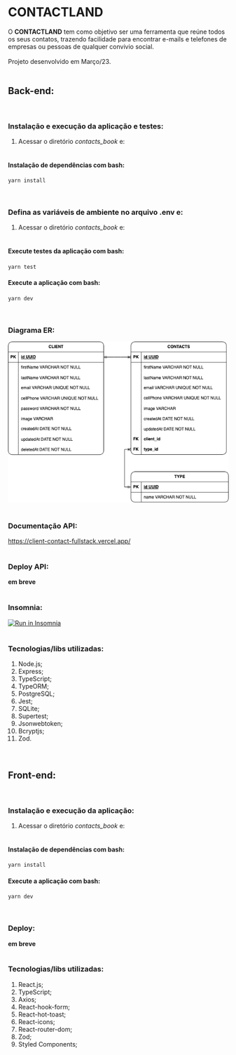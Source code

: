 # CONTACTLAND

O <strong>CONTACTLAND</strong> tem como objetivo ser uma ferramenta que reúne todos os seus contatos, trazendo facilidade para encontrar e-mails e telefones de empresas ou pessoas de qualquer convivio social. <br><br>
Projeto desenvolvido em Março/23.<br><br>

## <strong>Back-end:</strong>
<br>

### Instalação e execução da aplicação e testes:<br>

1. Acessar o diretório *contacts_book* e:
<br><br>

#### Instalação de dependências com bash:
```bash
yarn install
```
<br>

### Defina as variáveis de ambiente no arquivo .env e:<br>

1. Acessar o diretório *contacts_book* e:
<br><br>

#### Execute testes da aplicação com bash:
```bash
yarn test
```

#### Execute a aplicação com bash:<br>
```bash
yarn dev
```
<br>

### Diagrama ER: 
![Diagrams](back-end/diagrams.png)<br><br>

### Documentação API:
https://client-contact-fullstack.vercel.app/ <br><br>

### Deploy API:
**em breve** <br><br>

### Insomnia:
<a href="https://insomnia.rest/run?label=Contact_Book&uri=https%3A%2F%2Fclient-contact-fullstack.vercel.app.%2F%2Finsomnia.json" target="_blank"><img src="https://insomnia.rest/images/run.svg" alt="Run in Insomnia"></a><br><br>

### Tecnologias/libs utilizadas:
 1. Node.js;
 2. Express;
 3. TypeScript;
 4. TypeORM;
 5. PostgreSQL;
 6. Jest;
 7. SQLite;
 8. Supertest;
 9. Jsonwebtoken;
 10. Bcryptjs;
 11. Zod.
<br><br><br>

## <strong>Front-end:</strong>
<br>

### Instalação e execução da aplicação: <br>

1. Acessar o diretório *contacts_book* e:
<br><br>

#### Instalação de dependências com bash:
```bash
yarn install
```

#### Execute a aplicação com bash:<br>
```bash
yarn dev
```
<br>

### Deploy:
**em breve** <br><br>

### Tecnologias/libs utilizadas:
 1. React.js;
 2. TypeScript;
 3. Axios;
 4. React-hook-form;
 5. React-hot-toast;
 6. React-icons;
 7. React-router-dom;
 8. Zod;
 9. Styled Components;
<br><br>
